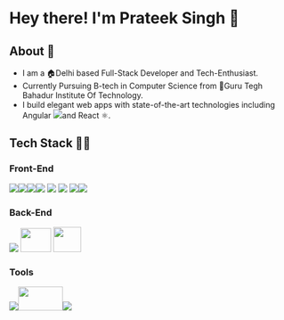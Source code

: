 # Hey there! I'm Prateek Singh 👋 

## About 📜 
* I am a 🏠Delhi based Full-Stack Developer and Tech-Enthusiast.
* Currently Pursuing B-tech in Computer Science from 🏫Guru Tegh Bahadur Institute Of Technology.
* I build elegant web apps with state-of-the-art technologies including Angular <img src="https://img.icons8.com/color/23/000000/angularjs.png"/>and React ⚛️.       

## Tech Stack 👨‍💻

### Front-End
<img src="https://img.icons8.com/color/45/000000/html-5.png"/><img src="https://img.icons8.com/color/45/000000/css3.png"/><img src="https://img.icons8.com/color/45/000000/bootstrap.png"/><img src="https://img.icons8.com/color/45/000000/material-ui.png"/> <img src="https://img.icons8.com/color/45/000000/markdown.png"/> <img src="https://img.icons8.com/color/45/000000/react-native.png"/> <img src="https://img.icons8.com/color/48/000000/javascript.png"/><img src="https://img.icons8.com/color/45/000000/angularjs.png"/>
### Back-End
<img src="https://img.icons8.com/color/45/000000/nodejs.png"/> <img src="https://www.vectorlogo.zone/logos/expressjs/expressjs-ar21.svg" width=55 height=43  /> <img src="https://3.imimg.com/data3/DF/OD/MY-9448947/java-server-pages-jsp-250x250.png" width=50 height=45  />
### Tools
<img src="https://img.icons8.com/color/48/000000/npm.png"/><img src="https://tfrommen.de/wp-content/uploads/yarn-logo.jpg" width=80 height=43 /><img src="https://img.icons8.com/color/48/000000/git.png"/>
<!--
**Prateeks15/Prateeks15** is a ✨ _special_ ✨ repository because its `README.md` (this file) appears on your GitHub profile.

Here are some ideas to get you started:

- 🔭 I’m currently working on ...
- 🌱 I’m currently learning ...
- 👯 I’m looking to collaborate on ...
- 🤔 I’m looking for help with ...
- 💬 Ask me about ...
- 📫 How to reach me: ...
- 😄 Pronouns: ...
- ⚡ Fun fact: ...
-->
